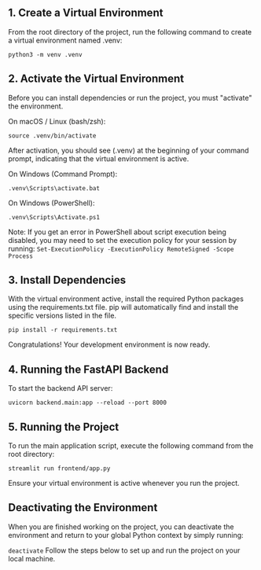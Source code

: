 ## 1. Create a Virtual Environment

From the root directory of the project, run the following command to create a virtual environment named .venv:

`````python3 -m venv .venv`````

## 2. Activate the Virtual Environment

Before you can install dependencies or run the project, you must "activate" the environment.

On macOS / Linux (bash/zsh):

`````source .venv/bin/activate`````

After activation, you should see (.venv) at the beginning of your command prompt, indicating that the virtual environment is active.

On Windows (Command Prompt):

`````.venv\Scripts\activate.bat`````

On Windows (PowerShell):

`````.venv\Scripts\Activate.ps1`````

Note: If you get an error in PowerShell about script execution being disabled, you may need to set the execution policy for your session by running:
`````Set-ExecutionPolicy -ExecutionPolicy RemoteSigned -Scope Process`````

## 3. Install Dependencies

With the virtual environment active, install the required Python packages using the requirements.txt file. pip will automatically find and install the specific versions listed in the file.

`````pip install -r requirements.txt`````

Congratulations! Your development environment is now ready.

## 4. Running the FastAPI Backend
To start the backend API server:

    uvicorn backend.main:app --reload --port 8000

## 5. Running the Project

To run the main application script, execute the following command from the root directory:

`````streamlit run frontend/app.py`````

Ensure your virtual environment is active whenever you run the project.



## Deactivating the Environment

When you are finished working on the project, you can deactivate the environment and return to your global Python context by simply running:

`````deactivate`````
Follow the steps below to set up and run the project on your local machine.
